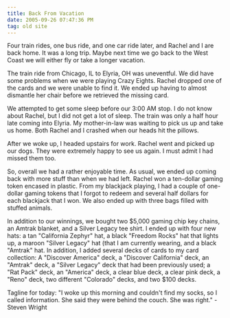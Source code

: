 ```yaml
---
title: Back From Vacation
date: 2005-09-26 07:47:36 PM
tag: old site
---
```


Four train rides, one bus ride, and one car ride later, and Rachel and I are back home. It was a long trip. Maybe next time we go back to the West Coast we will either fly or take a longer vacation.

The train ride from Chicago, IL to Elyria, OH was uneventful. We did have some problems when we were playing Crazy Eights. Rachel dropped one of the cards and we were unable to find it. We ended up having to almost dismantle her chair before we retrieved the missing card.

We attempted to get some sleep before our 3:00 AM stop. I do not know about Rachel, but I did not get a lot of sleep. The train was only a half hour late coming into Elyria. My mother-in-law was waiting to pick us up and take us home. Both Rachel and I crashed when our heads hit the pillows.

After we woke up, I headed upstairs for work. Rachel went and picked up our dogs. They were extremely happy to see us again. I must admit I had missed them too.

So, overall we had a rather enjoyable time. As usual, we ended up coming back with more stuff than when we had left. Rachel won a ten-dollar gaming token encased in plastic. From my blackjack playing, I had a couple of one-dollar gaming tokens that I forgot to redeem and several half dollars for each blackjack that I won. We also ended up with three bags filled with stuffed animals.

In addition to our winnings, we bought two $5,000 gaming chip key chains, an Amtrak blanket, and a Silver Legacy tee shirt. I ended up with four new hats: a tan "California Zephyr" hat, a black "Freedom Rocks" hat that lights up, a maroon "Silver Legacy" hat (that I am currently wearing, and a black "Amtrak" hat. In addition, I added several decks of cards to my card collection: A "Discover America" deck, a "Discover California" deck, an "Amtrak" deck, a "Silver Legacy" deck that had been previously used; a "Rat Pack" deck, an "America" deck, a clear blue deck, a clear pink deck, a "Reno" deck, two different "Colorado" decks, and two $100 decks.

Tagline for today: "I woke up this morning and couldn't find my socks, so I called information. She said they were behind the couch. She was right." - Steven Wright
